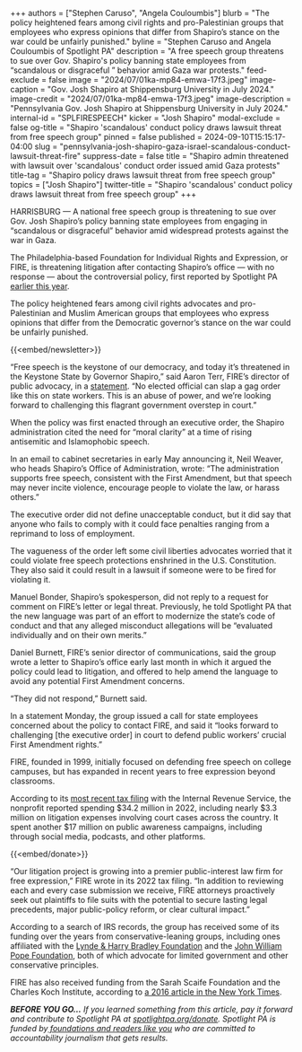 +++
authors = ["Stephen Caruso", "Angela Couloumbis"]
blurb = "The policy heightened fears among civil rights and pro-Palestinian groups that employees who express opinions that differ from Shapiro’s stance on the war could be unfairly punished."
byline = "Stephen Caruso and Angela Couloumbis of Spotlight PA"
description = "A free speech group threatens to sue over Gov. Shapiro's policy banning state employees from “scandalous or disgraceful ” behavior amid Gaza war protests."
feed-exclude = false
image = "2024/07/01ka-mp84-emwa-17f3.jpeg"
image-caption = "Gov. Josh Shapiro at Shippensburg University in July 2024."
image-credit = "2024/07/01ka-mp84-emwa-17f3.jpeg"
image-description = "Pennsylvania Gov. Josh Shapiro at Shippensburg University in July 2024."
internal-id = "SPLFIRESPEECH"
kicker = "Josh Shapiro"
modal-exclude = false
og-title = "Shapiro 'scandalous' conduct policy draws lawsuit threat from free speech group"
pinned = false
published = 2024-09-10T15:15:17-04:00
slug = "pennsylvania-josh-shapiro-gaza-israel-scandalous-conduct-lawsuit-threat-fire"
suppress-date = false
title = "Shapiro admin threatened with lawsuit over 'scandalous' conduct order issued amid Gaza protests"
title-tag = "Shapiro policy draws lawsuit threat from free speech group"
topics = ["Josh Shapiro"]
twitter-title = "Shapiro 'scandalous' conduct policy draws lawsuit threat from free speech group"
+++

HARRISBURG — A national free speech group is threatening to sue over Gov. Josh Shapiro’s policy banning state employees from engaging in “scandalous or disgraceful” behavior amid widespread protests against the war in Gaza.

The Philadelphia-based Foundation for Individual Rights and Expression, or FIRE, is threatening litigation after contacting Shapiro’s office — with no response — about the controversial policy, first reported by Spotlight PA <a href="https://www.spotlightpa.org/news/2024/05/pennsylvania-josh-shapiro-israel-gaza-protests-palestine-executive-order/">earlier this year</a>.

The policy heightened fears among civil rights advocates and pro-Palestinian and Muslim American groups that employees who express opinions that differ from the Democratic governor’s stance on the war could be unfairly punished.

{{<embed/newsletter>}}

“Free speech is the keystone of our democracy, and today it’s threatened in the Keystone State by Governor Shapiro,” said Aaron Terr, FIRE’s director of public advocacy, in a <a href="https://www.thefire.org/news/pennsylvania-executive-order-gags-public-workers-speech-and-clock">statement</a>. “No elected official can slap a gag order like this on state workers. This is an abuse of power, and we’re looking forward to challenging this flagrant government overstep in court.”

When the policy was first enacted through an executive order, the Shapiro administration cited the need for “moral clarity” at a time of rising antisemitic and Islamophobic speech.

In an email to cabinet secretaries in early May announcing it, Neil Weaver, who heads Shapiro’s Office of Administration, wrote: “The administration supports free speech, consistent with the First Amendment, but that speech may never incite violence, encourage people to violate the law, or harass others.”

The executive order did not define unacceptable conduct, but it did say that anyone who fails to comply with it could face penalties ranging from a reprimand to loss of employment.

The vagueness of the order left some civil liberties advocates worried that it could violate free speech protections enshrined in the U.S. Constitution. They also said it could result in a lawsuit if someone were to be fired for violating it.

Manuel Bonder, Shapiro’s spokesperson, did not reply to a request for comment on FIRE’s letter or legal threat. Previously, he told Spotlight PA that the new language was part of an effort to modernize the state’s code of conduct and that any alleged misconduct allegations will be “evaluated individually and on their own merits.”

Daniel Burnett, FIRE’s senior director of communications, said the group wrote a letter to Shapiro’s office early last month in which it argued the policy could lead to litigation, and offered to help amend the language to avoid any potential First Amendment concerns.

“They did not respond,” Burnett said.

In a statement Monday, the group issued a call for state employees concerned about the policy to contact FIRE, and said it “looks forward to challenging \[the executive order\] in court to defend public workers’ crucial First Amendment rights.”

FIRE, founded in 1999, initially focused on defending free speech on college campuses, but has expanded in recent years to free expression beyond classrooms.

According to its <a href="https://projects.propublica.org/nonprofits/organizations/43467254/202400229349301210/full">most recent tax filing</a> with the Internal Revenue Service, the nonprofit reported spending $34.2 million in 2022, including nearly $3.3 million on litigation expenses involving court cases across the country. It spent another $17 million on public awareness campaigns, including through social media, podcasts, and other platforms.

{{<embed/donate>}}

“Our litigation project is growing into a premier public-interest law firm for free expression,” FIRE wrote in its 2022 tax filing. “In addition to reviewing each and every case submission we receive, FIRE attorneys proactively seek out plaintiffs to file suits with the potential to secure lasting legal precedents, major public-policy reform, or clear cultural impact.”

According to a search of IRS records, the group has received some of its funding over the years from conservative-leaning groups, including ones affiliated with the <a href="https://www.bradleyfdn.org/">Lynde &amp; Harry Bradley Foundation</a> and the <a href="https://jwpf.org/grant/">John William Pope Foundation</a>, both of which advocate for limited government and other conservative principles.

FIRE has also received funding from the Sarah Scaife Foundation and the Charles Koch Institute, according to <a href="https://www.nytimes.com/2016/08/07/education/edlife/fire-first-amendment-on-campus-free-speech.html">a 2016 article in the New York Times</a>.

<strong><em>BEFORE YOU GO…</em></strong><em> If you learned something from this article, pay it forward and contribute to Spotlight PA at </em><a href="https://www.spotlightpa.org/donate"><em>spotlightpa.org/donate</em></a><em>. Spotlight PA is funded by</em><a href="https://www.spotlightpa.org/support"><em> foundations and readers like you</em></a><em> who are committed to accountability journalism that gets results.</em>

